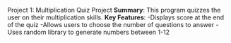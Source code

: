 Project 1: Multiplication Quiz Project
**Summary**: This program quizzes the user on their multiplication skills.
**Key Features**: 
    -Displays score at the end of the quiz
    -Allows users to choose the number of questions to answer
    -Uses random library to generate numbers between 1-12
